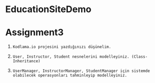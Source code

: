 # EducationSiteDemo
# Assignment3

1.     Kodlama.io projesini yazdığınızı düşünelim.

2.     User, Instructor, Student nesnelerini modelleyiniz. (Class-Inheritance)

3.     UserManager, InstructorManager, StudentManager için sistemde olabilecek operasyonları tahminleyip modelleyiniz. 
